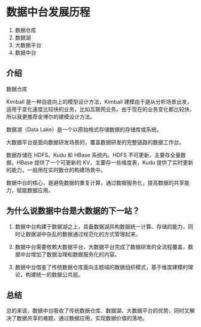 # 数据中台发展历程

1. 数据仓库
2. 数据湖
4. 大数据平台
5. 数据中台

## 介绍

数据仓库

Kimball 是一种自底向上的模型设计方法，Kimball 建模由于是从分析场景出发，适用于变化速度比较快的业务，比如互联网业务。由于现在的业务变化都比较快，所以我更推荐金博尔的建模设计方法。

数据湖（Data Lake）是一个以原始格式存储数据的存储库或系统。

大数据平台是面向数据研发场景的，覆盖数据研发的完整链路的数据工作台。

数据存储在 HDFS、Kudu 和 HBase 系统内。HDFS 不可更新，主要存全量数据，HBase 提供了一个可更新的 KV，主要存一些维度表，Kudu 提供了实时更新的能力，一般用在实时数仓的构建场景中。

数据中台的核心，是避免数据的重复计算，通过数据服务化，提高数据的共享能力，赋能数据应用。

## 为什么说数据中台是大数据的下一站？ 

1. 数据中台构建于数据湖之上，具备数据湖异构数据统一计算、存储的能力，同时让数据湖中杂乱的数据通过规范化的方式管理起来。

2. 数据中台需要依赖大数据平台，大数据平台完成了数据研发的全流程覆盖，数据中台增加了数据治理和数据服务化的内容。

3. 数据中台借鉴了传统数据仓库面向主题域的数据组织模式，基于维度建模的理论，构建统一的数据公共层。

## 总结

总的来说，数据中台吸收了传统数据仓库、数据湖、大数据平台的优势，同时又解决了数据共享的难题，通过数据应用，实现数据价值的落地。